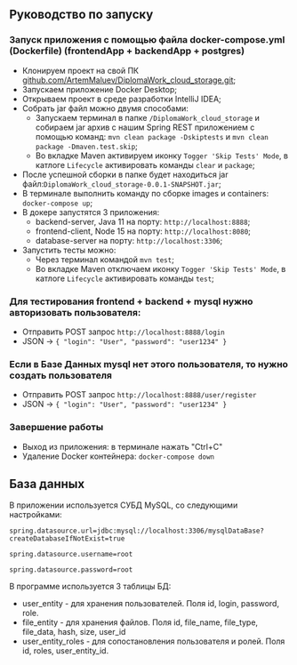 ## Руководство по запуску
### Запуск приложения с помощью файла docker-compose.yml (Dockerfile) (frontendApp + backendApp + postgres)
- Клонируем проект на свой ПК [github.com/ArtemMaluev/DiplomaWork_cloud_storage.git](https://github.com/ArtemMaluev/DiplomaWork_cloud_storage.git);
- Запускаем приложение Docker Desktop;
- Открываем проект в среде разработки IntelliJ IDEA;
- Собрать jar файл можно двумя способами:
    - Запускаем терминал в папке  `/DiplomaWork_cloud_storage` и собираем jar архив с нашим Spring REST приложением с помощью команд:
      ```mvn clean package -Dskiptests``` и ```mvn clean package -Dmaven.test.skip```;
    - Во вкладке Maven активируем иконку `Togger 'Skip Tests' Mode`, в катлоге `Lifecycle` активировать команды `clear` и `package`;
- После успешной сборки в папке будет находиться jar файл:`DiplomaWork_cloud_storage-0.0.1-SNAPSHOT.jar`;
- В терминале выполнить команду по сборке images и containers: ```docker-compose up```;
- В докере запустятся 3 приложения:
    - backend-server, Java 11 на порту: ```http://localhost:8888```;
    - frontend-client, Node 15 на порту: ```http://localhost:8080```;
    - database-server на порту: ```http://localhost:3306```;
- Запустить тесты можно:
    - Через терминал командой `mvn test`;
    - Во вкладке Maven отключаем иконку `Togger 'Skip Tests' Mode`, в катлоге `Lifecycle` активировать команды `test`;


### Для тестирования frontend + backend + mysql нужно авторизовать пользователя:
- Отправить POST запрос `http://localhost:8888/login`
- JSON -> `{
  "login": "User",
  "password": "user1234"
  }`

### Если в Базе Данных mysql нет этого пользователя, то нужно создать пользователя
- Отправить POST запрос `http://localhost:8888/user/register`
- JSON -> `{
  "login": "User",
  "password": "user1234"
  }`

### Завершение работы
- Выход из приложения: в терминале нажать "Ctrl+C"
- Удаление Docker контейнера: ```docker-compose down```


## База данных

В приложении используется СУБД MySQL, со следующими настройками:

`spring.datasource.url=jdbc:mysql://localhost:3306/mysqlDataBase?createDatabaseIfNotExist=true`

`spring.datasource.username=root`

`spring.datasource.password=root`

В программе используется 3 таблицы БД:

* user_entity - для хранения пользователей. Поля id, login, password, role.
* file_entity - для хранения файлов. Поля id, file_name, file_type, file_data, hash, size, user_id
* user_entity_roles - для сопостановления пользователя и ролей. Поля id, roles, user_entity_id.